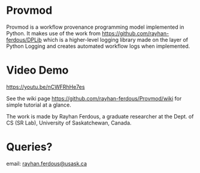 # Provmod
Provmod is a workflow provenance programming model implemented in Python.
It makes use of the work from https://github.com/rayhan-ferdous/DPLib which is a higher-level logging library made on the layer of Python Logging and creates automated workflow logs when implemented.

# Video Demo
https://youtu.be/nCWFRhHe7es

See the wiki page https://github.com/rayhan-ferdous/Provmod/wiki for simple tutorial at a glance.

The work is made by Rayhan Ferdous, a graduate researcher at the Dept. of CS (SR Lab), University of Saskatchewan, Canada.

# Queries?
email: rayhan.ferdous@usask.ca
